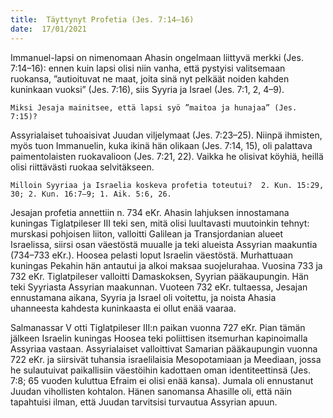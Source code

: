 ```yaml
---
title:  Täyttynyt Profetia (Jes. 7:14–16)
date:  17/01/2021
---
```


Immanuel-lapsi on nimenomaan Ahasin ongelmaan liittyvä merkki (Jes. 7:14–16): ennen kuin lapsi olisi niin vanha, että pystyisi valitsemaan ruokansa, ”autioituvat ne maat, joita sinä nyt pelkäät noiden kahden kuninkaan vuoksi” (Jes. 7:16), siis Syyria ja Israel (Jes. 7:1, 2, 4–9).

`Miksi Jesaja mainitsee, että lapsi syö ”maitoa ja hunajaa” (Jes. 7:15)?`

Assyrialaiset tuhoaisivat Juudan viljelymaat (Jes. 7:23–25). Niinpä ihmisten, myös tuon Immanuelin, kuka ikinä hän olikaan (Jes. 7:14, 15), oli palattava paimentolaisten ruokavalioon (Jes. 7:21, 22). Vaikka he olisivat köyhiä, heillä olisi riittävästi ruokaa selvitäkseen.

`Milloin Syyriaa ja Israelia koskeva profetia toteutui?  2. Kun. 15:29, 30; 2. Kun. 16:7–9; 1. Aik. 5:6, 26.`

Jesajan profetia annettiin n. 734 eKr. Ahasin lahjuksen innostamana kuningas Tiglatpileser III teki sen, mitä olisi luultavasti muutoinkin tehnyt: murskasi pohjoisen liiton, valloitti Galilean ja Transjordanian alueet Israelissa, siirsi osan väestöstä muualle ja teki alueista Assyrian maakuntia (734–733 eKr.). Hoosea pelasti loput Israelin väestöstä. Murhattuaan kuningas Pekahin hän antautui ja alkoi maksaa suojelurahaa. Vuosina 733 ja 732 eKr. Tiglatpileser valloitti Damaskoksen, Syyrian pääkaupungin. Hän teki Syyriasta Assyrian maakunnan. Vuoteen 732 eKr. tultaessa, Jesajan ennustamana aikana, Syyria ja Israel oli voitettu, ja noista Ahasia uhanneesta kahdesta kuninkaasta ei ollut enää vaaraa.

Salmanassar V otti Tiglatpileser III:n paikan vuonna 727 eKr. Pian tämän jälkeen Israelin kuningas Hoosea teki poliittisen itsemurhan kapinoimalla Assyriaa vastaan. Assyrialaiset valloittivat Samarian pääkaupungin vuonna 722 eKr. ja siirsivät tuhansia israelilaisia Mesopotamiaan ja Meediaan, jossa he sulautuivat paikallisiin väestöihin kadottaen oman identiteettinsä (Jes. 7:8; 65 vuoden kuluttua Efraim ei olisi enää kansa). Jumala oli ennustanut Juudan vihollisten kohtalon. Hänen sanomansa Ahasille oli, että näin tapahtuisi ilman, että Juudan tarvitsisi turvautua Assyrian apuun.